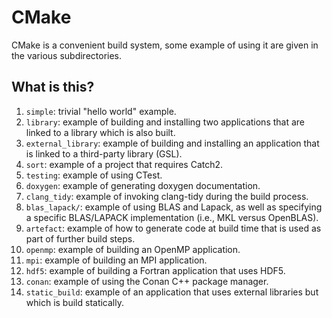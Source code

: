# CMake

CMake is a convenient build system, some example of using it are given in the
various subdirectories.

## What is this?

1. `simple`: trivial "hello world" example.
1. `library`: example of building and installing two applications that are
   linked to a library which is also built.
1. `external_library`: example of building and installing an application that is
   linked to a third-party library (GSL).
1. `sort`: example of a project that requires Catch2.
1. `testing`: example of using CTest.
1. `doxygen`: example of generating doxygen documentation.
1. `clang_tidy`: example of invoking clang-tidy during the build process.
1. `blas_lapack/`: example of using BLAS and Lapack, as well as specifying
   a specific BLAS/LAPACK implementation (i.e., MKL versus OpenBLAS).
1. `artefact`: example of how to generate code at build time that is used as
   part of further build steps.
1. `openmp`: example of building an OpenMP application.
1. `mpi`: example of building an MPI application.
1. `hdf5`: example of building a Fortran application that uses HDF5.
1. `conan`: example of using the Conan C++ package manager.
1. `static_build`: example of an application that uses external libraries
   but which is build statically.
